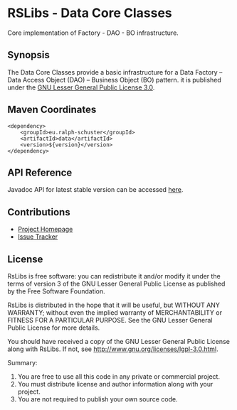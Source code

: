 # RSLibs - Data Core Classes
Core implementation of Factory - DAO - BO infrastructure.

## Synopsis
The Data Core Classes provide a basic infrastructure for a Data Factory – Data Access Object 
(DAO) – Business Object (BO) pattern. it is published under the 
[GNU Lesser General Public License 3.0](http://www.gnu.org/licenses/lgpl-3.0.html).

## Maven Coordinates

```
<dependency>
	<groupId>eu.ralph-schuster</groupId>
	<artifactId>data</artifactId>
	<version>${version}</version>
</dependency>
```

## API Reference

Javadoc API for latest stable version can be accessed [here](https://www.javadoc.io/doc/eu.ralph-schuster/data).

## Contributions

 * [Project Homepage](https://github.com/technicalguru/rslibs/baselib)
 * [Issue Tracker](https://github.com/technicalguru/rslibs/issues)
 
## License

RsLibs is free software: you can redistribute it and/or modify it under the terms of version 3 of the GNU 
Lesser General Public  License as published by the Free Software Foundation.

RsLibs is distributed in the hope that it will be useful, but WITHOUT ANY WARRANTY; without even the implied 
warranty of MERCHANTABILITY or FITNESS FOR A PARTICULAR PURPOSE.  See the GNU Lesser General Public 
License for more details.

You should have received a copy of the GNU Lesser General Public License along with RsLibs.  If not, see 
<http://www.gnu.org/licenses/lgpl-3.0.html>.

Summary:
 1. You are free to use all this code in any private or commercial project. 
 2. You must distribute license and author information along with your project.
 3. You are not required to publish your own source code.


         